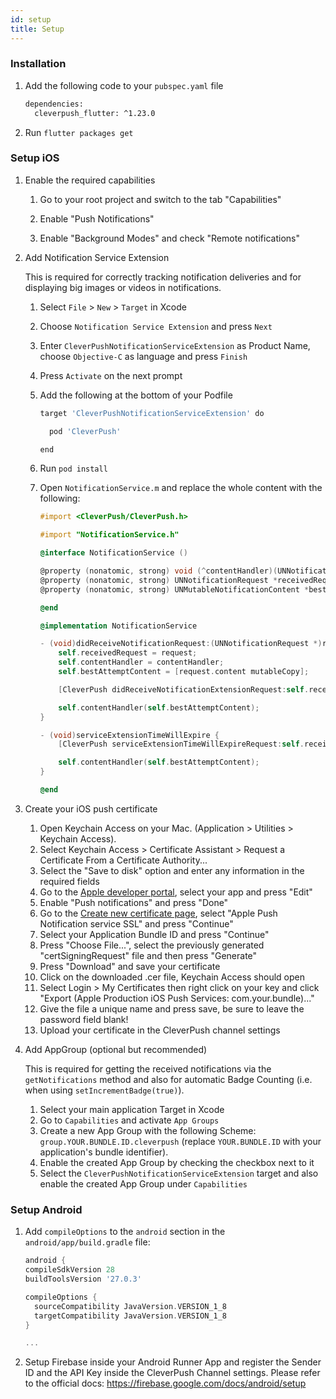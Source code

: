 ```yaml
---
id: setup
title: Setup
---
```


### Installation

1. Add the following code to your `pubspec.yaml` file
    ```bash
    dependencies:
      cleverpush_flutter: ^1.23.0
    ```
    
2. Run `flutter packages get`


### Setup iOS

1. Enable the required capabilities

   1. Go to your root project and switch to the tab "Capabilities"
   
   2. Enable "Push Notifications"
   
   3. Enable "Background Modes" and check "Remote notifications"

2. Add Notification Service Extension

    This is required for correctly tracking notification deliveries and for displaying big images or videos in notifications.

    1. Select `File` > `New` > `Target` in Xcode
    2. Choose `Notification Service Extension` and press `Next`
    3. Enter `CleverPushNotificationServiceExtension` as Product Name, choose `Objective-C` as language and press `Finish`
    4. Press `Activate` on the next prompt
    5. Add the following at the bottom of your Podfile

        ```bash
        target 'CleverPushNotificationServiceExtension' do

          pod 'CleverPush'

        end
        ```
    6. Run `pod install`
    7. Open `NotificationService.m` and replace the whole content with the following:

        ```objective-c
        #import <CleverPush/CleverPush.h>

        #import "NotificationService.h"

        @interface NotificationService ()

        @property (nonatomic, strong) void (^contentHandler)(UNNotificationContent *contentToDeliver);
        @property (nonatomic, strong) UNNotificationRequest *receivedRequest;
        @property (nonatomic, strong) UNMutableNotificationContent *bestAttemptContent;

        @end

        @implementation NotificationService

        - (void)didReceiveNotificationRequest:(UNNotificationRequest *)request withContentHandler:(void (^)(UNNotificationContent * _Nonnull))contentHandler {
            self.receivedRequest = request;
            self.contentHandler = contentHandler;
            self.bestAttemptContent = [request.content mutableCopy];

            [CleverPush didReceiveNotificationExtensionRequest:self.receivedRequest withMutableNotificationContent:self.bestAttemptContent];

            self.contentHandler(self.bestAttemptContent);
        }

        - (void)serviceExtensionTimeWillExpire {
            [CleverPush serviceExtensionTimeWillExpireRequest:self.receivedRequest withMutableNotificationContent:self.bestAttemptContent];

            self.contentHandler(self.bestAttemptContent);
        }

        @end
        ```

3. Create your iOS push certificate

   1. Open Keychain Access on your Mac. (Application > Utilities > Keychain Access).
   2. Select Keychain Access > Certificate Assistant > Request a Certificate From a Certificate Authority...
   3. Select the "Save to disk" option and enter any information in the required fields
   4. Go to the [Apple developer portal](https://developer.apple.com/account/ios/identifier/bundle), select your app and press "Edit"
   5. Enable "Push notifications" and press "Done"
   6. Go to the [Create new certificate page](https://developer.apple.com/account/ios/certificate/create), select "Apple Push Notification service SSL" and press "Continue"
   7. Select your Application Bundle ID and press "Continue"
   8. Press "Choose File...", select the previously generated "certSigningRequest" file and then press "Generate"
   9. Press "Download" and save your certificate
   10. Click on the downloaded .cer file, Keychain Access should open
   11. Select Login > My Certificates then right click on your key and click "Export (Apple Production iOS Push Services: com.your.bundle)..."
   12. Give the file a unique name and press save, be sure to leave the password field blank!
   13. Upload your certificate in the CleverPush channel settings
   

4. Add AppGroup (optional but recommended)

    This is required for getting the received notifications via the `getNotifications` method and also for automatic Badge Counting (i.e. when using `setIncrementBadge(true)`).

    1. Select your main application Target in Xcode
    2. Go to `Capabilities` and activate `App Groups`
    3. Create a new App Group with the following Scheme: `group.YOUR.BUNDLE.ID.cleverpush` (replace `YOUR.BUNDLE.ID` with your application's bundle identifier).
    4. Enable the created App Group by checking the checkbox next to it
    5. Select the `CleverPushNotificationServiceExtension` target and also enable the created App Group under `Capabilities`


### Setup Android

1. Add `compileOptions` to the `android` section in the `android/app/build.gradle` file:

    ```groovy
    android {
    compileSdkVersion 28
    buildToolsVersion '27.0.3'

    compileOptions {
      sourceCompatibility JavaVersion.VERSION_1_8
      targetCompatibility JavaVersion.VERSION_1_8
    }

    ...
    ```

2. Setup Firebase inside your Android Runner App and register the Sender ID and the API Key inside the CleverPush Channel settings. Please refer to the official docs: https://firebase.google.com/docs/android/setup
